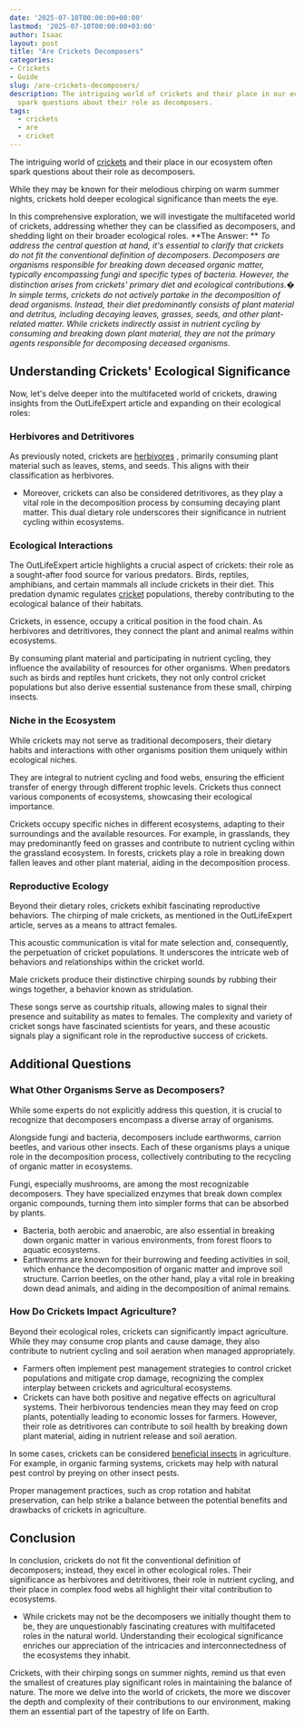 ```yaml
---
date: '2025-07-10T00:00:00+00:00'
lastmod: '2025-07-10T00:00:00+03:00'
author: Isaac
layout: post
title: "Are Crickets Decomposers"
categories:
- Crickets
- Guide
slug: /are-crickets-decomposers/
description: The intriguing world of crickets and their place in our ecosystem often
  spark questions about their role as decomposers.
tags: 
  - crickets
  - are
  - cricket
---
```

The intriguing world of [crickets](/posts/are-crickets-good-or-bad/) and their place in our ecosystem often spark questions about their role as decomposers.

While they may be known for their melodious chirping on warm summer nights, crickets hold deeper ecological significance than meets the eye.

In this comprehensive exploration, we will investigate the multifaceted world of crickets, addressing whether they can be classified as decomposers, and shedding light on their broader ecological roles.
**The Answer: **
*To address the central question at hand, it's essential to clarify that crickets do not fit the conventional definition of decomposers. Decomposers are organisms responsible for breaking down deceased organic matter, typically encompassing fungi and specific types of bacteria. However, the distinction arises from crickets' primary diet and ecological contributions.�*
*In simple terms, crickets do not actively partake in the decomposition of dead organisms. Instead, their diet predominantly consists of plant material and detritus, including decaying leaves, grasses, seeds, and other plant-related matter. While crickets indirectly assist in nutrient cycling by consuming and breaking down plant material, they are not the primary agents responsible for decomposing deceased organisms.*
## Understanding Crickets' Ecological Significance
Now, let's delve deeper into the multifaceted world of crickets, drawing insights from the OutLifeExpert article and expanding on their ecological roles:
### Herbivores and Detritivores
As previously noted, crickets are
[herbivores](https://pestpolicy.com/are-crickets-herbivores-or-omnivores/)
, primarily consuming plant material such as leaves, stems, and seeds. This aligns with their classification as herbivores.
- Moreover, crickets can also be considered detritivores, as they play a vital role in the decomposition process by consuming decaying plant matter.
This dual dietary role underscores their significance in nutrient cycling within ecosystems.
### Ecological Interactions
The OutLifeExpert article highlights a crucial aspect of crickets: their role as a sought-after food source for various predators. Birds, reptiles, amphibians, and certain mammals all include crickets in their diet. This predation dynamic regulates [cricket](/posts/are-crickets-herbivores-or-omnivores/) populations, thereby contributing to the ecological balance of their habitats.

Crickets, in essence, occupy a critical position in the food chain. As herbivores and detritivores, they connect the plant and animal realms within ecosystems.

By consuming plant material and participating in nutrient cycling, they influence the availability of resources for other organisms. When predators such as birds and reptiles hunt crickets, they not only control cricket populations but also derive essential sustenance from these small, chirping insects.
### Niche in the Ecosystem
While crickets may not serve as traditional decomposers, their dietary habits and interactions with other organisms position them uniquely within ecological niches.

They are integral to nutrient cycling and food webs, ensuring the efficient transfer of energy through different trophic levels. Crickets thus connect various components of ecosystems, showcasing their ecological importance.

Crickets occupy specific niches in different ecosystems, adapting to their surroundings and the available resources. For example, in grasslands, they may predominantly feed on grasses and contribute to nutrient cycling within the grassland ecosystem. In forests, crickets play a role in breaking down fallen leaves and other plant material, aiding in the decomposition process.
### Reproductive Ecology
Beyond their dietary roles, crickets exhibit fascinating reproductive behaviors. The chirping of male crickets, as mentioned in the OutLifeExpert article, serves as a means to attract females.

This acoustic communication is vital for mate selection and, consequently, the perpetuation of cricket populations. It underscores the intricate web of behaviors and relationships within the cricket world.

Male crickets produce their distinctive chirping sounds by rubbing their wings together, a behavior known as stridulation.

These songs serve as courtship rituals, allowing males to signal their presence and suitability as mates to females. The complexity and variety of cricket songs have fascinated scientists for years, and these acoustic signals play a significant role in the reproductive success of crickets.
## Additional Questions
### What Other Organisms Serve as Decomposers?
While some experts do not explicitly address this question, it is crucial to recognize that decomposers encompass a diverse array of organisms.

Alongside fungi and bacteria, decomposers include earthworms, carrion beetles, and various other insects. Each of these organisms plays a unique role in the decomposition process, collectively contributing to the recycling of organic matter in ecosystems.

Fungi, especially mushrooms, are among the most recognizable decomposers. They have specialized enzymes that break down complex organic compounds, turning them into simpler forms that can be absorbed by plants.
- Bacteria, both aerobic and anaerobic, are also essential in breaking down organic matter in various environments, from forest floors to aquatic ecosystems.
- Earthworms are known for their burrowing and feeding activities in soil, which enhance the decomposition of organic matter and improve soil structure.
Carrion beetles, on the other hand, play a vital role in breaking down dead animals, and aiding in the decomposition of animal remains.
### How Do Crickets Impact Agriculture?
Beyond their ecological roles, crickets can significantly impact agriculture. While they may consume crop plants and cause damage, they also contribute to nutrient cycling and soil aeration when managed appropriately.
- Farmers often implement pest management strategies to control cricket populations and mitigate crop damage, recognizing the complex interplay between crickets and agricultural ecosystems.
- Crickets can have both positive and negative effects on agricultural systems. Their herbivorous tendencies mean they may feed on crop plants, potentially leading to economic losses for farmers.
However, their role as detritivores can contribute to soil health by breaking down plant material, aiding in nutrient release and soil aeration.

In some cases, crickets can be considered
[beneficial insects](http://www.knowledgebank.irri.org/training/fact-sheets/pest-management/insects/item/field-crickets)
in agriculture. For example, in organic farming systems, crickets may help with natural pest control by preying on other insect pests.

Proper management practices, such as crop rotation and habitat preservation, can help strike a balance between the potential benefits and drawbacks of crickets in agriculture.
## Conclusion
In conclusion, crickets do not fit the conventional definition of decomposers; instead, they excel in other ecological roles. Their significance as herbivores and detritivores, their role in nutrient cycling, and their place in complex food webs all highlight their vital contribution to ecosystems.
- While crickets may not be the decomposers we initially thought them to be, they are unquestionably fascinating creatures with multifaceted roles in the natural world.
Understanding their ecological significance enriches our appreciation of the intricacies and interconnectedness of the ecosystems they inhabit.

Crickets, with their chirping songs on summer nights, remind us that even the smallest of creatures play significant roles in maintaining the balance of nature. The more we delve into the world of crickets, the more we discover the depth and complexity of their contributions to our environment, making them an essential part of the tapestry of life on Earth.
